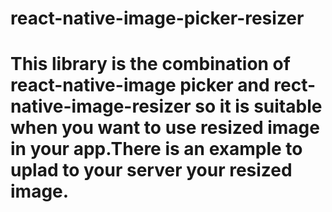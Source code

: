 # react-native-image-picker-resizer

# This library is the combination of react-native-image picker and rect-native-image-resizer so it is suitable when you want to use resized image in your app.There is an example to uplad to your server your resized image.
